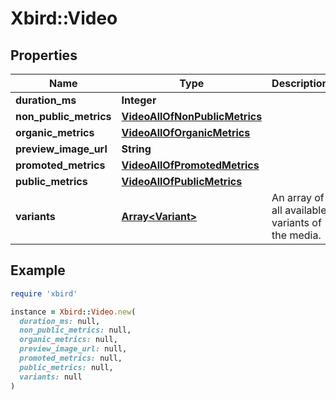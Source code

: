 # Xbird::Video

## Properties

| Name | Type | Description | Notes |
| ---- | ---- | ----------- | ----- |
| **duration_ms** | **Integer** |  | [optional] |
| **non_public_metrics** | [**VideoAllOfNonPublicMetrics**](VideoAllOfNonPublicMetrics.md) |  | [optional] |
| **organic_metrics** | [**VideoAllOfOrganicMetrics**](VideoAllOfOrganicMetrics.md) |  | [optional] |
| **preview_image_url** | **String** |  | [optional] |
| **promoted_metrics** | [**VideoAllOfPromotedMetrics**](VideoAllOfPromotedMetrics.md) |  | [optional] |
| **public_metrics** | [**VideoAllOfPublicMetrics**](VideoAllOfPublicMetrics.md) |  | [optional] |
| **variants** | [**Array&lt;Variant&gt;**](Variant.md) | An array of all available variants of the media. | [optional] |

## Example

```ruby
require 'xbird'

instance = Xbird::Video.new(
  duration_ms: null,
  non_public_metrics: null,
  organic_metrics: null,
  preview_image_url: null,
  promoted_metrics: null,
  public_metrics: null,
  variants: null
)
```

